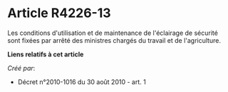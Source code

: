 # Article R4226-13

Les conditions d'utilisation et de maintenance de l'éclairage de sécurité sont fixées par arrêté des ministres chargés du
travail et de l'agriculture.

**Liens relatifs à cet article**

_Créé par_:

  - Décret n°2010-1016 du 30 août 2010 - art. 1
